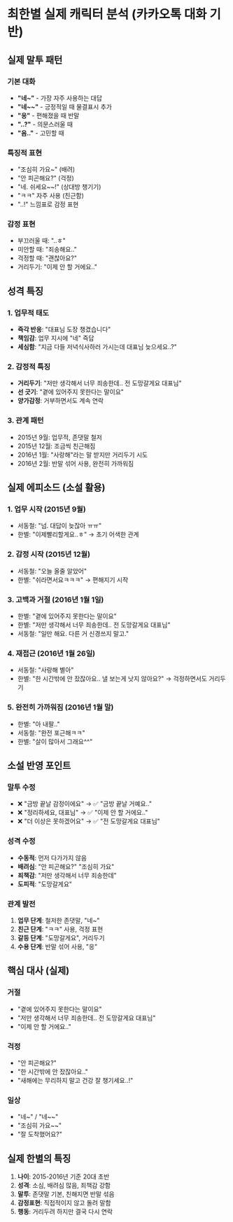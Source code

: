 # 최한별 실제 캐릭터 분석 (카카오톡 대화 기반)

## 실제 말투 패턴

### 기본 대화
- **"네~"** - 가장 자주 사용하는 대답
- **"네~~"** - 긍정적일 때 물결표시 추가
- **"응"** - 편해졌을 때 반말
- **"..?"** - 의문스러울 때
- **"음.."** - 고민할 때

### 특징적 표현
- "조심히 가요~" (배려)
- "안 피곤해요?" (걱정)
- "네. 쉬세요~~!" (상대방 챙기기)
- "ㅋㅋ" 자주 사용 (친근함)
- "..!" 느낌표로 감정 표현

### 감정 표현
- 부끄러울 때: "..ㅎ"
- 미안할 때: "죄송해요.."
- 걱정할 때: "괜찮아요?"
- 거리두기: "이제 안 할 거에요.."

## 성격 특징

### 1. 업무적 태도
- **즉각 반응**: "대표님 도장 챙겼습니다"
- **책임감**: 업무 지시에 "네" 즉답
- **세심함**: "지금 다들 저녁식사하러 가시는데 대표님 늦으세요..?"

### 2. 감정적 특징
- **거리두기**: "저만 생각해서 너무 죄송한데.. 전 도망갈게요 대표님"
- **선 긋기**: "곁에 있어주지 못한다는 말이요"
- **양가감정**: 거부하면서도 계속 연락

### 3. 관계 패턴
- 2015년 9월: 업무적, 존댓말 철저
- 2015년 12월: 조금씩 친근해짐
- 2016년 1월: "사랑해"라는 말 받지만 거리두기 시도
- 2016년 2월: 반말 섞어 사용, 완전히 가까워짐

## 실제 에피소드 (소설 활용)

### 1. 업무 시작 (2015년 9월)
- 서동철: "넘. 대답이 늦잖아 ㅠㅠ"
- 한별: "이제빨리할게요..ㅎ"
→ 초기 어색한 관계

### 2. 감정 시작 (2015년 12월)
- 서동철: "오늘 올줄 알았어"
- 한별: "쉬라면서요ㅋㅋㅋ"
→ 편해지기 시작

### 3. 고백과 거절 (2016년 1월 1일)
- 한별: "곁에 있어주지 못한다는 말이요"
- 한별: "저만 생각해서 너무 죄송한데.. 전 도망갈게요 대표님"
- 서동철: "일만 해요. 다른 거 신경쓰지 말고."

### 4. 재접근 (2016년 1월 26일)
- 서동철: "사랑해 별아"
- 한별: "한 시간밖에 안 잤잖아요.. 낼 보는게 낫지 않아요?"
→ 걱정하면서도 거리두기

### 5. 완전히 가까워짐 (2016년 1월 말)
- 한별: "아 내팔.."
- 서동철: "완전 포근해ㅋㅋ"
- 한별: "살이 많아서 그래요^^"

## 소설 반영 포인트

### 말투 수정
- ❌ "금방 끝날 감정이에요" → ✅ "금방 끝날 거예요.."
- ❌ "정리하세요, 대표님" → ✅ "이제 안 할 거에요.."
- ❌ "더 이상은 못하겠어요" → ✅ "전 도망갈게요 대표님"

### 성격 수정
- **수동적**: 먼저 다가가지 않음
- **배려심**: "안 피곤해요?" "조심히 가요"
- **죄책감**: "저만 생각해서 너무 죄송한데"
- **도피적**: "도망갈게요"

### 관계 발전
1. **업무 단계**: 철저한 존댓말, "네~"
2. **친근 단계**: "ㅋㅋ" 사용, 걱정 표현
3. **갈등 단계**: "도망갈게요", 거리두기
4. **수용 단계**: 반말 섞어 사용, "응"

## 핵심 대사 (실제)

### 거절
- "곁에 있어주지 못한다는 말이요"
- "저만 생각해서 너무 죄송한데.. 전 도망갈게요 대표님"
- "이제 안 할 거에요.."

### 걱정
- "안 피곤해요?"
- "한 시간밖에 안 잤잖아요.."
- "새해에는 무리하지 말고 건강 잘 챙기세요..!"

### 일상
- "네~" / "네~~"
- "조심히 가요~~"
- "잘 도착했어요?"

## 실제 한별의 특징
1. **나이**: 2015-2016년 기준 20대 초반
2. **성격**: 소심, 배려심 많음, 죄책감 강함
3. **말투**: 존댓말 기본, 친해지면 반말 섞음
4. **감정표현**: 직접적이지 않고 돌려 말함
5. **행동**: 거리두려 하지만 결국 다시 연락